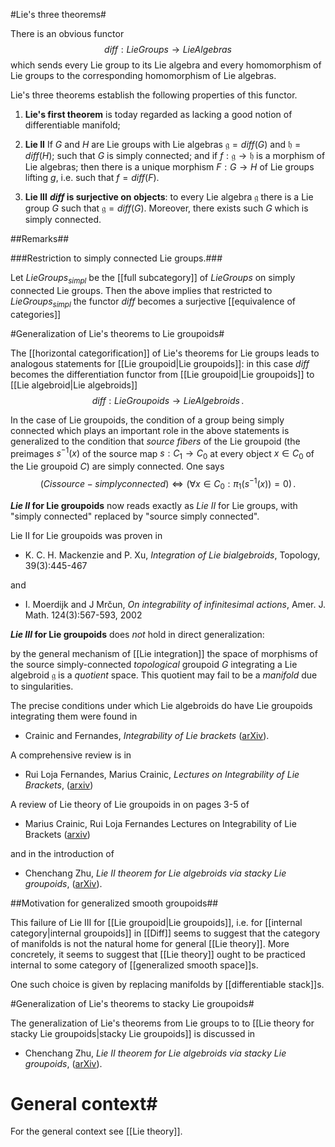 #Lie's three theorems#

There is an obvious functor
$$
  diff : LieGroups \to LieAlgebras
$$
which sends every Lie group to its Lie algebra and every homomorphism of Lie groups to the corresponding homomorphism of Lie algebras. 

Lie's three theorems establish the following properties of this functor.

  1. **Lie's first theorem** is today regarded as lacking a good notion of differentiable manifold;

  2. **Lie II** 
     If $G$ and $H$ are Lie groups 
     with Lie algebras $\mathfrak{g} = diff(G)$ and $\mathfrak{h} = diff(H)$;
      such that $G$ is simply connected;
      and if $f : \mathfrak{g} \to \mathfrak{h}$ is a morphism of Lie algebras;
      then there is a unique morphism $F : G \to H$ of Lie groups lifting $g$, i.e. such that $f = diff(F)$.  

  3. **Lie III** **$diff$ is surjective on objects**: to every Lie algebra  $\mathfrak{g}$ there is a Lie group $G$ such that $\mathfrak{g} = diff(G)$. Moreover, there exists such $G$ which is simply connected.

##Remarks##

###Restriction to simply connected Lie groups.###

Let $LieGroups_{simpl}$ be the [[full subcategory]] of $LieGroups$ on simply connected Lie groups. Then the above implies that restricted to $LieGroups_{simpl}$ the functor $diff$ becomes a surjective [[equivalence of categories]]

#Generalization of Lie's theorems to Lie groupoids#

The [[horizontal categorification]] of Lie's theorems for Lie groups leads to analogous statements for [[Lie groupoid|Lie groupoids]]: in this case $diff$ becomes the differentiation functor
from [[Lie groupoid|Lie groupoids]] to [[Lie algebroid|Lie algebroids]]
$$
  diff : LieGroupoids \to LieAlgebroids
  \,.
$$

In the case of Lie groupoids, the condition of a group being simply connected which plays an important role in the above statements is generalized to the condition that _source fibers_ of the Lie groupoid  (the preimages $s^{-1}(x)$ of the source map $s : C_1 \to C_0$ at every object $x \in C_0$ of the Lie groupoid $C$) are simply connected. One says 
$$
  (C is source-simply connected)
  \Leftrightarrow
  (\forall x \in C_0 : 
    \pi_1(s^{-1}(x)) = 0
  )
  \,.
$$


**_Lie II_ for Lie groupoids** now reads exactly as _Lie II_ for Lie groups, with "simply connected" replaced by "source simply connected". 

Lie II for Lie groupoids was proven in

* K. C. H. Mackenzie and P. Xu, _Integration of Lie bialgebroids_, Topology, 39(3):445-467

and

* I. Moerdijk and J Mr&#269;un, _On integrability of infinitesimal actions_, Amer. J. Math. 124(3):567-593, 2002

**_Lie III_ for Lie groupoids** does _not_ hold in direct generalization: 

by the general mechanism of [[Lie integration]] the space of morphisms of the source simply-connected _topological_ groupoid $G$ integrating a Lie algebroid $\mathfrak{g}$ is a _quotient_ space. This quotient may fail to be a _manifold_ due to singularities.

The precise conditions under which Lie algebroids do have Lie groupoids integrating them were found in

* Crainic and Fernandes, _Integrability of Lie brackets_ ([arXiv](http://arxiv.org/abs/math.DG/0105033)).

A comprehensive review is in

* Rui Loja Fernandes, Marius Crainic,
_Lectures on Integrability of Lie Brackets_,
([arxiv](http://aps.arxiv.org/abs/math.DG/0611259))

A review of Lie theory of Lie groupoids in on pages 3-5 of

* Marius Crainic, Rui Loja Fernandes
Lectures on Integrability of Lie Brackets
([arxiv](http://aps.arxiv.org/abs/math.DG/0611259))

and in the introduction of

 * Chenchang Zhu, _Lie II theorem for Lie algebroids via stacky Lie groupoids_, ([arXiv](http://arxiv.org/abs/math/0701024)).


##Motivation for generalized smooth groupoids##

This failure of Lie III for [[Lie groupoid|Lie groupoids]], i.e. for [[internal category|internal groupoids]] in [[Diff]] seems to suggest that the category of manifolds is not the natural home for general [[Lie theory]]. More concretely, it seems to suggest that [[Lie theory]] ought to be practiced internal to some category of [[generalized smooth space]]s.

One such choice is given by replacing manifolds by [[differentiable stack]]s.

#Generalization of Lie's theorems to stacky Lie groupoids#

The generalization of Lie's theorems from Lie groups to to [[Lie theory for stacky Lie groupoids|stacky Lie groupoids]] is discussed
in 

* Chenchang Zhu, _Lie II theorem for Lie algebroids via stacky Lie groupoids_, ([arXiv](http://arxiv.org/abs/math/0701024)).

# General context#

For the general context see [[Lie theory]].
